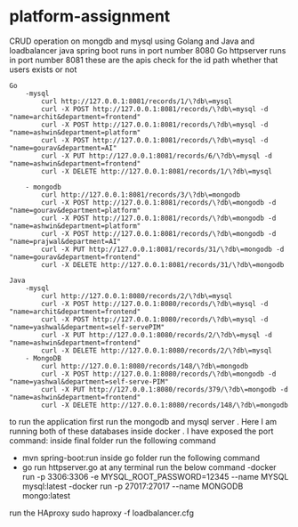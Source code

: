 # platform-assignment
CRUD operation on mongdb and mysql using Golang and Java and loadbalancer
java spring boot runs in port number 8080 
Go httpserver runs in port number 8081
these are the apis 
check for the id path whether that users exists or not
```
Go
	-mysql
		curl http://127.0.0.1:8081/records/1/\?db\=mysql
		curl -X POST http://127.0.0.1:8081/records/\?db\=mysql -d "name=archit&department=frontend"
		curl -X POST http://127.0.0.1:8081/records/\?db\=mysql -d "name=ashwin&department=platform"
		curl -X POST http://127.0.0.1:8081/records/\?db\=mysql -d "name=gourav&department=AI"
		curl -X PUT http://127.0.0.1:8081/records/6/\?db\=mysql -d "name=ashwin&department=frontend"
		curl -X DELETE http://127.0.0.1:8081/records/1/\?db\=mysql

	- mongodb
		curl http://127.0.0.1:8081/records/3/\?db\=mongodb 
		curl -X POST http://127.0.0.1:8081/records/\?db\=mongodb -d "name=gourav&department=platform"
		curl -X POST http://127.0.0.1:8081/records/\?db\=mongodb -d "name=ashwin&department=platform"
		curl -X POST http://127.0.0.1:8081/records/\?db\=mongodb -d "name=prajwal&department=AI"
		curl -X PUT http://127.0.0.1:8081/records/31/\?db\=mongodb -d "name=gourav&department=frontend"
		curl -X DELETE http://127.0.0.1:8081/records/31/\?db\=mongodb

Java
	-mysql
		curl http://127.0.0.1:8080/records/2/\?db\=mysql
		curl -X POST http://127.0.0.1:8080/records/\?db\=mysql -d "name=archit&department=frontend"
		curl -X POST http://127.0.0.1:8080/records/\?db\=mysql -d "name=yashwal&department=self-servePIM"
		curl -X PUT http://127.0.0.1:8080/records/2/\?db\=mysql -d "name=ashwin&department=frontend"
		curl -X DELETE http://127.0.0.1:8080/records/2/\?db\=mysql
	- MongoDB
		curl http://127.0.0.1:8080/records/148/\?db\=mongodb
		curl -X POST http://127.0.0.1:8080/records/\?db\=mongodb -d "name=yashwal&department=self-serve-PIM"
		curl -X PUT http://127.0.0.1:8080/records/379/\?db\=mongodb -d "name=ashwin&department=frontend"
		curl -X DELETE http://127.0.0.1:8080/records/148/\?db\=mongodb
```
  to run the application first run the mongodb and mysql server . Here I am running both of these databases inside docker . I have exposed the port 
  command:
  inside final folder run the following command
  - mvn spring-boot:run
  inside go folder run the following command
  - go run httpserver.go
  at any terminal run the below command
  -docker run -p 3306:3306 -e MYSQL_ROOT_PASSWORD=12345 --name MYSQL mysql:latest
  -docker run -p 27017:27017 --name MONGODB mongo:latest
  
  run the HAproxy 
  sudo haproxy -f loadbalancer.cfg
  
  
